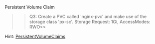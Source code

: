 Persistent Volume Claim

>>Q3: Create a PVC called 'nginx-pvc' and make use of the storage class 'px-sc'. Storage Request: 1Gi, AccessModes: RWO<< 

Hint: [PersistentVolumeClaims](https://kubernetes.io/docs/concepts/storage/persistent-volumes/#persistentvolumeclaims/)
